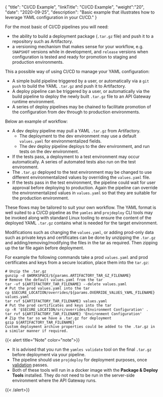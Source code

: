 {
"title": "CI/CD Example",
"linkTitle": "CI/CD Example",
"weight":"20",
"date": "2020-09-25",
"description": "Basic example that illustrates how to leverage YAML configuration in your CI/CD."
}

For the most basic of CI/CD pipelines you will need:

* the ability to build a deployment package (`.tar.gz` file) and push it to a repository such as Artifactory.
* a versioning mechanism that makes sense for your workflow, e.g. `SNAPSHOT` versions while in development, and `release` versions when configuration is tested and ready for promotion to staging and production environments.

This a possible way of using CI/CD to manage your YAML configuration:

* A simple build pipeline triggered by a user, or automatically via a `git push` to build the YAML `.tar.gz` and push it to Artifactory.
* A deploy pipeline can be triggered by a user, or automatically via the build pipeline to deploy the newly built `.tar.gz` file to an API Gateway runtime environment.
* A series of deploy pipelines may be chained to facilitate promotion of the configuration from dev through to production environments.

Below an example of workflow:

* A dev deploy pipeline may pull a YAML `.tar.gz` from Artifactory.
    * The deployment to the dev environment may use a default `values.yaml` for environmentalized fields.
    * The dev deploy pipeline deploys to the dev environment, and run tests on the dev environment.
* If the tests pass, a deployment to a test environment may occur automatically. A series of automated tests also run on the test environment.
* The `.tar.gz` deployed to the test environment may be changed to use different environmentalized values by overriding the `values.yaml` file.
* If the tests pass in the test environment, the pipeline could wait for user approval before deploying to production. Again the pipeline can override the environmentalized values in `values.yaml` so that they are suitable for the production environment.

These flows may be tailored to suit your own workflow. The YAML format is well suited to a CI/CD pipeline as the `yamles` and `projdeploy` CLI tools may be invoked along with standard Linux tooling to ensure the content of the deployed YAML `.tar.gz` contains what is needed for the target environment.

Modifications such as changing the `values.yaml`, or adding prod-only data such as private keys and certificates can be done by unzipping the `.tar.gz` and adding/removing/modifying the files in the tar as required. Then zipping up the tar file again before deployment.

For example the following commands take a prod `values.yaml` and prod certificates and keys from a secure location, place them into the `tar.gz`:

```none
# Unzip the .tar.gz
gunzip -d $WORKSPACE/${params.ARTIFACTORY_TAR_GZ_FILENAME}
# Remove the default values.yaml from the tar
tar -vf ${ARTIFACTORY_TAR_FILENAME} --delete values.yaml
# Put the prod values.yaml into the tar
cp $SECURE_LOCATION/overrides/${params.OVERRIDE_VALUES_YAML_FILENAME} values.yaml
tar rvf ${ARTIFACTORY_TAR_FILENAME} values.yaml
# Put the prod certificates and keys into the tar
cp -R '$SECURE_LOCATION/src/overrides/Environment Configuration' .
tar rvf ${ARTIFACTORY_TAR_FILENAME} 'Environment Configuration'
# Zip the tar so we have a .tar.gz for deployment
gzip ${ARTIFACTORY_TAR_FILENAME}
Custom deployment archive properties could be added to the .tar.gz in a similar manner if required.
```

{{< alert title="Note" color="note">}}

* It is advised that you run the `yamles validate` tool on the final `.tar.gz` before deployment via your pipeline.
* The pipeline should use `projdeploy` for deployment purposes, once [validation](/docs/apim_yamles/yamles_cli#how-to-validate-configuration-changes-in-the-yaml-configuration) passes.
* Both of these tools will run in a docker image with the **Package & Deploy Tools** installed. They do not need to be run in the server-side environment where the API Gateway runs.

{{< /alert>}}